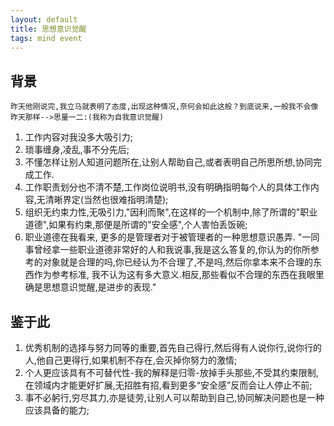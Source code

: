 ```yaml
---
layout: default
title: 思想意识觉醒
tags: mind event
---
```


## 背景
	昨天他刚说完,我立马就表明了态度,出现这种情况,奈何会如此这般？到底说来,一般我不会像昨天那样-->思量一二:(我称为自我意识觉醒)

1. 工作内容对我没多大吸引力;
2. 琐事缠身,凌乱,事不分先后;
3. 不懂怎样让别人知道问题所在,让别人帮助自己,或者表明自己所思所想,协同完成工作.
4. 工作职责划分也不清不楚,工作岗位说明书,没有明确指明每个人的具体工作内容,无清晰界定(当然也很难指明清楚);
5. 组织无约束力性,无吸引力,"因利而聚",在这样的一个机制中,除了所谓的"职业道德",如果有约束,那便是所谓的"安全感",个人害怕丢饭碗;
6. 职业道德在我看来, 更多的是管理者对于被管理者的一种思想意识愚弄.
		"一同事曾经拿一些职业道德非常好的人和我说事,我是这么答复的,你认为的你所参考的对象就是合理的吗,你已经认为不合理了,不是吗,然后你拿本来不合理的东西作为参考标准,
		我不认为这有多大意义.相反,那些看似不合理的东西在我眼里确是思想意识觉醒,是进步的表现."

## 鉴于此 ##
1. 优秀机制的选择与努力同等的重要,首先自己得行,然后得有人说你行,说你行的人,他自己更得行,如果机制不存在,会灭掉你努力的激情;
2. 个人更应该具有不可替代性-我的解释是归零-放掉手头那些,不受其约束限制,在领域内才能更好扩展,无招胜有招,看到更多“安全感”反而会让人停止不前;
3. 事不必躬行,穷尽其力,亦是徒劳,让别人可以帮助到自己,协同解决问题也是一种应该具备的能力;

